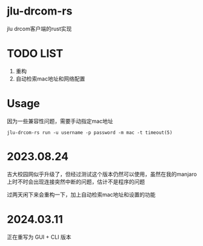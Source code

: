 # jlu-drcom-rs
jlu drcom客户端的rust实现
# TODO LIST
1. 重构
2. 自动检索mac地址和网络配置
# Usage
因为一些兼容性问题，需要手动指定mac地址
```shell
jlu-drcom-rs run -u username -p password -m mac -t timeout(5)
```

# 2023.08.24
吉大校园网似乎升级了，但经过测试这个版本仍然可以使用，虽然在我的manjaro上时不时会出现连接突然中断的问题，估计不是程序的问题

过两天闲下来会重构一下，加上自动检索mac地址和设置的功能

# 2024.03.11

正在重写为 GUI + CLI 版本
